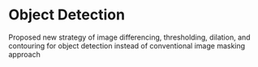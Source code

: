 # Object Detection
 Proposed new strategy of image differencing, thresholding, dilation, and contouring for object detection instead of conventional image masking approach
